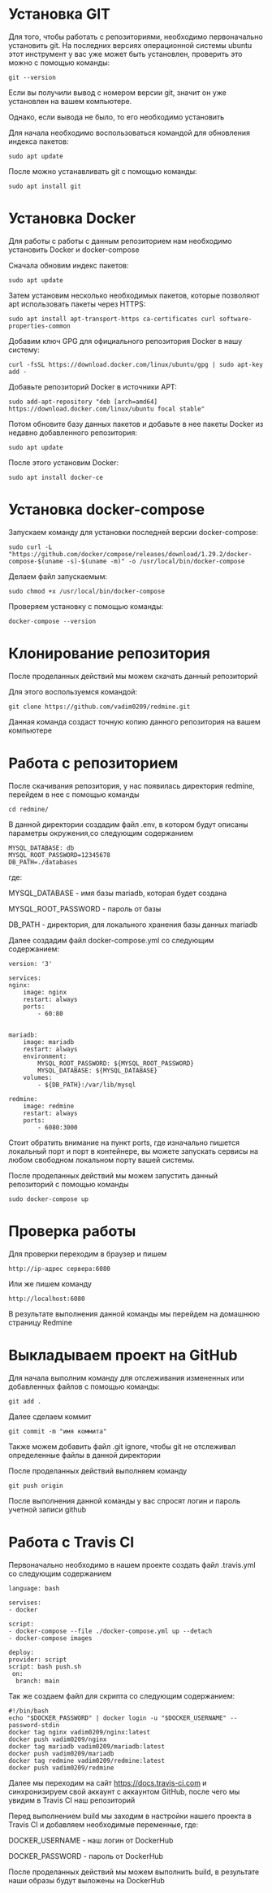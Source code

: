 # Установка GIT
Для того, чтобы работать с репозиториями, необходимо первоначально установить git. 
На последних версиях операционной системы ubuntu этот инструмент у вас уже может быть установлен, проверить это можно с помощью команды:

    git --version

Если вы получили вывод с номером версии git, значит он уже установлен на вашем компьютере.

Однако, если вывода не было, то его необходимо установить

Для начала необходимо воспользоваться командой для обновления индекса пакетов: 

    sudo apt update

После можно устанавливать git с помощью команды: 

    sudo apt install git

# Установка Docker

Для работы с работы с данным репозиторием нам необходимо установить Docker и docker-compose

Сначала обновим индекс пакетов:

    sudo apt update

Затем установим несколько необходимых пакетов, которые позволяют apt использовать пакеты через HTTPS:

    sudo apt install apt-transport-https ca-certificates curl software-properties-common

Добавим ключ GPG для официального репозитория Docker в нашу систему:

    curl -fsSL https://download.docker.com/linux/ubuntu/gpg | sudo apt-key add -

Добавьте репозиторий Docker в источники APT:

    sudo add-apt-repository "deb [arch=amd64] https://download.docker.com/linux/ubuntu focal stable"

Потом обновите базу данных пакетов и добавьте в нее пакеты Docker из недавно добавленного репозитория:

    sudo apt update

После этого установим Docker:

    sudo apt install docker-ce

# Установка docker-compose

Запускаем команду для установки последней версии docker-compose:

    sudo curl -L "https://github.com/docker/compose/releases/download/1.29.2/docker-compose-$(uname -s)-$(uname -m)" -o /usr/local/bin/docker-compose

Делаем файл запускаемым:

    sudo chmod +x /usr/local/bin/docker-compose

Проверяем установку с помощью команды:

    docker-compose --version

# Клонирование репозитория

После проделанных действий мы можем скачать данный репозиторий

Для этого воспользуемся командой:

    git clone https://github.com/vadim0209/redmine.git

Данная команда создаст точную копию данного репозитория на вашем компьютере


# Работа с репозиторием

После скачивания репозитория, у нас появилась директория redmine, перейдем в нее с помощью команды

    cd redmine/

В данной директории создадим файл .env, в котором будут описаны параметры окружения,со следующим содержанием

    MYSQL_DATABASE: db
    MYSQL_ROOT_PASSWORD=12345678
    DB_PATH=./databases

где:

MYSQL_DATABASE - имя базы mariadb, которая будет создана

MYSQL_ROOT_PASSWORD - пароль от базы

DB_PATH - директория, для локального хранения базы данных mariadb

Далее создадим файл docker-compose.yml со следующим содержанием:

    version: '3'

    services:
    nginx:
        image: nginx
        restart: always
        ports:
            - 60:80   
            
            
    mariadb:
        image: mariadb
        restart: always
        environment: 
            MYSQL_ROOT_PASSWORD: ${MYSQL_ROOT_PASSWORD}
            MYSQL_DATABASE: ${MYSQL_DATABASE}
        volumes: 
            - ${DB_PATH}:/var/lib/mysql

    redmine:
        image: redmine
        restart: always
        ports:
            - 6080:3000
            
Стоит обратить внимание на пункт ports, где изначально пишется локальный порт и порт в контейнере, вы можете запускать сервисы на любом свободном локальном порту вашей системы.

После проделанных действий мы можем запустить данный репозиторий с помощью команды 

    sudo docker-compose up

# Проверка работы

Для проверки переходим в браузер и пишем

    http://ip-адрес сервера:6080

Или же пишем команду

    http://localhost:6080

В результате выполнения данной команды мы перейдем на домашнюю страницу Redmine

# Выкладываем проект на GitHub

Для начала выполним команду для отслеживания измененных или добавленных файлов с помощью команды:

    git add .
    
Далее сделаем коммит

    git commit -m "имя коммита"

Также можем добавить файл .git ignore, чтобы git не отслеживал определенные файлы в данной директории

После проделанных действий выполняем команду

    git push origin

После выполнения данной команды у вас спросят логин и пароль учетной записи github
    
# Работа с Travis CI

Первоначально необходимо в нашем проекте создать файл .travis.yml со следующим содержанием

    language: bash

    servises:
    - docker

    script:
    - docker-compose --file ./docker-compose.yml up --detach 
    - docker-compose images

    deploy:
    provider: script
    script: bash push.sh
     on:
      branch: main
  
  Так же создаем файл для скрипта со следующим содержанием:
  
    #!/bin/bash
    echo "$DOCKER_PASSWORD" | docker login -u "$DOCKER_USERNAME" --password-stdin
    docker tag nginx vadim0209/nginx:latest
    docker push vadim0209/nginx
    docker tag mariadb vadim0209/mariadb:latest
    docker push vadim0209/mariadb
    docker tag redmine vadim0209/redmine:latest
    docker push vadim0209/redmine
  
  Далее мы переходим на сайт https://docs.travis-ci.com и синхронизируем свой аккаунт с аккаунтом GitHub, после чего мы увидим в Travis CI наш репозиторий
  
  Перед выполнением build мы заходим в настройки нашего проекта в Travis CI и добавляем необходимые переменные, где:
  
  DOCKER_USERNAME - наш логин от DockerHub
  
  DOCKER_PASSWORD - пароль от DockerHub
  
  После проделанных действий мы можем выполнить build, в результате наши образы будут выложены на DockerHub
  
